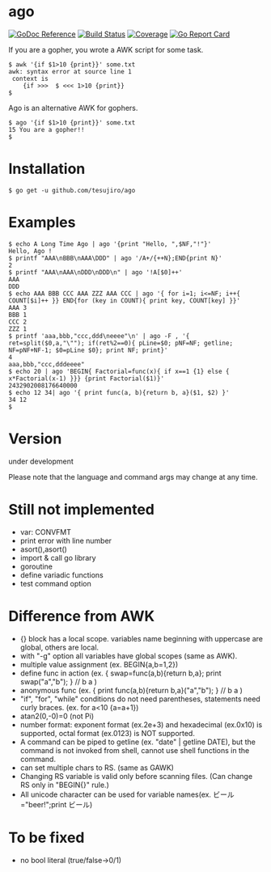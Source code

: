 # ago
[![GoDoc Reference](https://godoc.org/github.com/tesujiro/ago?status.svg)](http://godoc.org/github.com/tesujiro/ago)
[![Build Status](https://travis-ci.org/tesujiro/ago.svg?branch=master)](https://travis-ci.org/tesujiro/ago)
[![Coverage](https://codecov.io/gh/tesujiro/ago/branch/master/graph/badge.svg)](https://codecov.io/gh/tesujiro/ago)
[![Go Report Card](https://goreportcard.com/badge/github.com/tesujiro/ago)](https://goreportcard.com/report/github.com/tesujiro/ago)

If you are a gopher, you wrote a AWK script for some task.
```
$ awk '{if $1>10 {print}}' some.txt
awk: syntax error at source line 1
 context is
	{if >>>  $ <<< 1>10 {print}}
$
```
Ago is an alternative AWK for gophers.
```
$ ago '{if $1>10 {print}}' some.txt
15 You are a gopher!!
$
```
# Installation
```
$ go get -u github.com/tesujiro/ago
```

# Examples
```
$ echo A Long Time Ago | ago '{print "Hello, ",$NF,"!"}'
Hello, Ago !
$ printf "AAA\nBBB\nAAA\DDD" | ago '/A+/{++N};END{print N}'
2
$ printf "AAA\nAAA\nDDD\nDDD\n" | ago '!A[$0]++'
AAA
DDD
$ echo AAA BBB CCC AAA ZZZ AAA CCC | ago '{ for i=1; i<=NF; i++{ COUNT[$i]++ }} END{for (key in COUNT){ print key, COUNT[key] }}'
AAA 3
BBB 1
CCC 2
ZZZ 1
$ printf 'aaa,bbb,"ccc,ddd\neeee"\n' | ago -F , '{ ret=split($0,a,"\""); if(ret%2==0){ pLine=$0; pNF=NF; getline; NF=pNF+NF-1; $0=pLine $0}; print NF; print}'
4
aaa,bbb,"ccc,dddeeee"
$ echo 20 | ago 'BEGIN{ Factorial=func(x){ if x==1 {1} else { x*Factorial(x-1) }}} {print Factorial($1)}'
2432902008176640000
$ echo 12 34| ago '{ print func(a, b){return b, a}($1, $2) }'
34 12
$

```

# Version
under development

Please note that the language and command args may change at any time.


# Still not implemented
* var: CONVFMT
* print error with line number
* asort(),asort()
* import & call go library
* goroutine
* define variadic functions
* test command option

# Difference from AWK
* {} block has a local scope. variables name beginning with uppercase are global, others are local.
* with "-g" option all variables have global scopes (same as AWK).
* multiple value assignment (ex. BEGIN{a,b=1,2})
* define func in action (ex. { swap=func(a,b){return b,a}; print swap("a","b"); } // b a )
* anonymous func (ex. { print func(a,b){return b,a}("a","b"); } // b a )
* "if", "for", "while" conditions do not need parentheses, statements need curly braces. (ex. for a<10 {a=a+1}) 
* atan2(0,-0)=0 (not Pi)
* number format: exponent format (ex.2e+3) and hexadecimal (ex.0x10) is supported, octal format (ex.0123) is NOT supported.
* A command can be piped to getline (ex. "date" | getline DATE), but the command is not invoked from shell, cannot use shell functions in the command.
* can set multiple chars to RS. (same as GAWK)
* Changing RS variable is valid only before scanning files. (Can change RS only in "BEGIN{}" rule.)
* All unicode character can be used for variable names(ex.  ビール="beer!";print ビール)

# To be fixed
* no bool literal (true/false->0/1)
